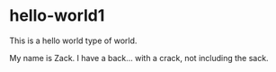 # hello-world1
This is a hello world type of world.

My name is Zack.  I have a back... with a crack, not including the sack.
